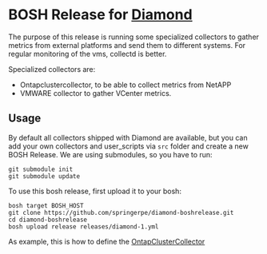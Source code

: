 # BOSH Release for [Diamond](https://github.com/python-diamond/Diamond)

The purpose of this release is running some specialized collectors to gather metrics from
external platforms and send them to different systems. For regular monitoring of the vms, 
collectd is better. 

Specialized collectors are:

 * Ontapclustercollector, to be able to collect metrics from NetAPP
 * VMWARE collector to gather VCenter metrics.


## Usage

By default all collectors shipped with Diamond are available, but you can
add your own collectors and user_scripts via `src` folder and create a new
BOSH Release. We are using submodules, so you have to run:

```
git submodule init
git submodule update
```

To use this bosh release, first upload it to your bosh:

```
bosh target BOSH_HOST
git clone https://github.com/springerpe/diamond-boshrelease.git
cd diamond-boshrelease
bosh upload release releases/diamond-1.yml
```

As example, this is how to define the 
[OntapClusterCollector](https://github.com/SpringerPE/diamond-boshrelease/blob/master/README.netappclustercollector.md)
